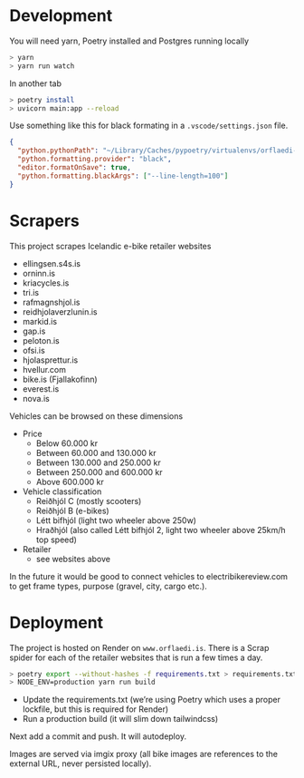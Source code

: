 # Development

You will need yarn, Poetry installed and Postgres running locally

```bash
> yarn
> yarn run watch
```

In another tab

```bash
> poetry install
> uvicorn main:app --reload
```

Use something like this for black formating in a `.vscode/settings.json` file.

```json
{
  "python.pythonPath": "~/Library/Caches/pypoetry/virtualenvs/orflaedi-dZ_pPhTz-py3.7",
  "python.formatting.provider": "black",
  "editor.formatOnSave": true,
  "python.formatting.blackArgs": ["--line-length=100"]
}
```

# Scrapers

This project scrapes Icelandic e-bike retailer websites

- ellingsen.s4s.is
- orninn.is
- kriacycles.is
- tri.is
- rafmagnshjol.is
- reidhjolaverzlunin.is
- markid.is
- gap.is
- peloton.is
- ofsi.is
- hjolasprettur.is
- hvellur.com
- bike.is (Fjallakofinn)
- everest.is
- nova.is

Vehicles can be browsed on these dimensions

- Price
  - Below 60.000 kr
  - Between 60.000 and 130.000 kr
  - Between 130.000 and 250.000 kr
  - Between 250.000 and 600.000 kr
  - Above 600.000 kr
- Vehicle classification
  - Reiðhjól C (mostly scooters)
  - Reiðhjól B (e-bikes)
  - Létt bifhjól (light two wheeler above 250w)
  - Hraðhjól (also called Létt bifhjól 2, light two wheeler above 25km/h top
    speed)
- Retailer
  - see websites above

In the future it would be good to connect vehicles to electribikereview.com to
get frame types, purpose (gravel, city, cargo etc.).

# Deployment

The project is hosted on Render on `www.orflaedi.is`. There is a Scrap spider
for each of the retailer websites that is run a few times a day.

```bash
> poetry export --without-hashes -f requirements.txt > requirements.txt
> NODE_ENV=production yarn run build
```

- Update the requirements.txt (we’re using Poetry which uses a proper lockfile,
  but this is required for Render)
- Run a production build (it will slim down tailwindcss)

Next add a commit and push. It will autodeploy.

Images are served via imgix proxy (all bike images are references to the
external URL, never persisted locally).
